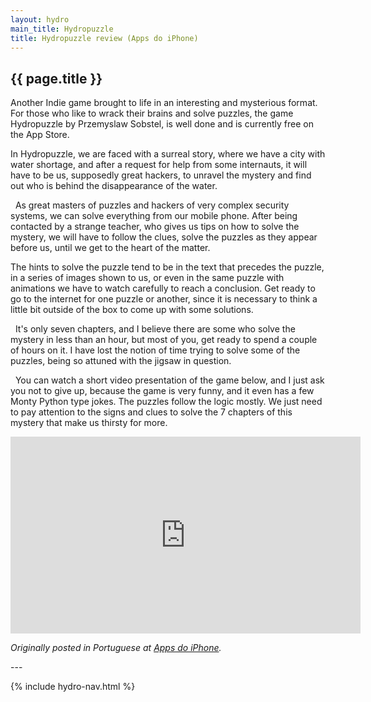 ```yaml
---
layout: hydro
main_title: Hydropuzzle
title: Hydropuzzle review (Apps do iPhone)
---
```


## {{ page.title }}

<div itemscope itemtype="http://schema.org/Review">
<div itemprop="reviewBody">

<p>
Another Indie game brought to life in an interesting and mysterious format. For those who like to wrack their brains and solve puzzles, the game
<span itemprop="itemReviewed" itemscope itemtype="http://schema.org/VideoGame">
  <span itemprop="name">Hydropuzzle</span>
  <meta itemprop="operatingSystem" content="iOS">
  <meta itemprop="applicationCategory" content="Game, Puzzle">
</span> by
<span itemprop="author" itemscope itemtype="http://schema.org/Person">
  <span itemprop="name">Przemyslaw Sobstel</span>,
</span>
is well done and is currently free on the App Store.  
</p>
<p>
In Hydropuzzle, we are faced with a surreal story, where we have a city with water shortage, and after a request for help from some internauts, it will have to  be us, supposedly great hackers, to unravel the mystery and find out who is behind the disappearance of the water.
</p>
<p>
  As great masters of puzzles and hackers of very complex security systems, we can solve everything from our mobile phone. After being contacted by a strange teacher, who gives us tips on how to solve the mystery, we will have to follow the clues, solve the puzzles as they appear before us, until we get to the heart of the matter.  
</p>
<p>
The hints to solve the puzzle tend to be in the text that precedes the puzzle, in a series of images shown to us, or even in the same puzzle with animations we have to watch carefully to reach a conclusion. Get ready to go to the internet for one puzzle or another, since it is necessary to think a little bit outside of the box to come up with some solutions.
</p>
<p>
  It's only seven chapters, and I believe there are some who solve the mystery in less than an hour, but most of you, get ready to spend a couple of hours on it. I have lost the notion of time trying to solve some of the puzzles, being so attuned with the jigsaw in question.
</p>
<p>
  You can watch a short video presentation of the game below, and I just ask you not to give up, because the game is very funny, and it even has a few Monty Python type jokes. The puzzles follow the logic mostly. We just need to pay attention to the signs and clues to solve the 7 chapters of this mystery that make us thirsty for more.
</p>
</div>

<div class="video-wrapper">
  <iframe width="560" height="315" src="https://www.youtube.com/embed/Qy2WME9FBZ8" frameborder="0" allow="autoplay; encrypted-media" allowfullscreen></iframe>
</div>

<p><em>Originally posted in Portuguese at <a href="http://www.appsdoiphone.com/2018/02/hydropuzzle.html">Apps do iPhone</a>.</em></p>

<span itemprop="author" itemscope itemtype="http://schema.org/Person">
  <meta itemprop="name" content="Bruno Ramalho">
</span>
<span itemprop="reviewRating" itemscope itemtype="http://schema.org/Rating">
  <meta itemprop="ratingValue" content="5">
  <meta itemprop="bestRating" content="5">
</span>
<span itemprop="publisher" itemscope itemtype="http://schema.org/Organization">
  <meta itemprop="name" content="Apps do iPhone">
</span>

</div>

<p>---</p>
{% include hydro-nav.html %}
